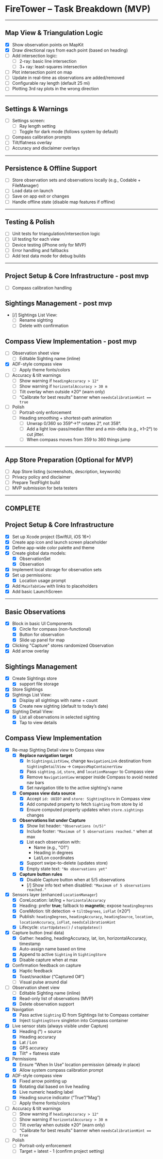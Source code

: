 # FireTower – Task Breakdown (MVP)

---

## Map View & Triangulation Logic

- [x] Show observation points on MapKit
- [x] Draw directional rays from each point (based on heading)
- [ ] Add intersection logic:
  - [ ] 2-ray: basic line intersection
  - [ ] 3+ ray: least-squares intersection
- [ ] Plot intersection point on map
- [ ] Update in real-time as observations are added/removed
- [ ] Configurable ray length (default 25 mi)
- [ ] Plotting 3rd ray plots in the wrong direction

---

## Settings & Warnings

- [ ] Settings screen:
  - [ ] Ray length setting
  - [ ] Toggle for dark mode (follows system by default)
- [ ] Compass calibration prompts
- [ ] Tilt/flatness overlay
- [ ] Accuracy and disclaimer overlays

---

## Persistence & Offline Support

- [ ] Store observation sets and observations locally (e.g., Codable + FileManager)
- [ ] Load data on launch
- [ ] Save on app exit or changes
- [ ] Handle offline state (disable map features if offline)

---

## Testing & Polish

- [ ] Unit tests for triangulation/intersection logic
- [ ] UI testing for each view
- [ ] Device testing (iPhone only for MVP)
- [ ] Error handling and fallbacks
- [ ] Add test data mode for debug builds

---

## Project Setup & Core Infrastructure - post mvp

  - [ ] Compass calibration handling

## Sightings Management - post mvp

- [/] Sightings List View:
  - [ ] Rename sighting
  - [ ] Delete with confirmation

## Compass View Implementation - post mvp

- [ ] Observation sheet view
  - [ ] Editable Sighting name (inline)
  
- [x] ADF-style compass view
  - [ ] Apply theme fonts/colors

- [ ] Accuracy & tilt warnings
  - [ ] Show warning if `headingAccuracy > 12°`
  - [ ] Show warning if `horizontalAccuracy > 30 m`
  - [ ] Tilt overlay when outside ±20° (warn only)
  - [ ] “Calibrate for best results” banner when `needsCalibrationHint == true`

- [ ] Polish
  - [ ] Portrait-only enforcement
  - [ ] Heading smoothing + shortest-path animation
    - [ ] Unwrap 0/360 so 359°→1° rotates 2°, not 358°.
    - [ ] Add a light low-pass/median filter and a min-delta (e.g., ≥1–2°) to cut jitter.
    - [ ] When compass moves from 359 to 360 things jump

---

## App Store Preparation (Optional for MVP)

- [ ] App Store listing (screenshots, description, keywords)
- [ ] Privacy policy and disclaimer
- [ ] Prepare TestFlight build
- [ ] MVP submission for beta testers

---

## COMPLETE

## Project Setup & Core Infrastructure

- [x] Set up Xcode project (SwiftUI, iOS 16+)
- [x] Create app icon and launch screen placeholder
- [x] Define app-wide color palette and theme
- [x] Create global data models:
  - [x] ObservationSet
  - [x] Observation
- [x] Implement local storage for observation sets
- [x] Set up permissions:
  - [x] Location usage prompt
- [x] Add `MainTabView` with links to placeholders
- [x] Add basic LaunchScreen

---

## Basic Observations

- [x] Block in basic UI Components
  - [x] Circle for compass (non-functional)
  - [x] Button for observation
  - [x] Slide up panel for map
- [x] Clicking "Capture" stores randomized Observation
- [x] Add arrow overlay 

## Sightings Management

- [x] Create Sightings store
  - [x] support file storage
- [x] Store Sightings
- [x] Sightings List View:
  - [x] Display all sightings with name + count
  - [x] Create new sighting (default to today’s date)
- [x] Sighting Detail View:
  - [x] List all observations in selected sighting
  - [x] Tap to view details

## Compass View Implementation

- [x] Re-map Sighting Detail view to Compass view
  - [x] **Replace navigation target**
    - [x] In `SightingsListView`, change `NavigationLink` destination from `SightingDetailView` → `CompassMapContainerView`
    - [x] Pass `sighting.id`, `store`, and `locationManager` to Compass view
    - [x] Remove `NavigationView` wrapper inside Compass to avoid nested nav bars
    - [x] Set navigation title to the active sighting's name
  - [x] **Compass view data source**
    - [x] Accept `id: UUID?` and `store: SightingStore` in Compass view
    - [x] Add computed property to fetch `Sighting` from store by id
    - [x] Ensure computed property updates when `store.sightings` changes
  - [x] **Observations list under Capture**
    - [x] Show list header: `"Observations (n/5)"`
    - [x] Include footer: `"Maximum of 5 observations reached."` when at max
    - [x] List each observation with:
      - Name (e.g., "O1")
      - Heading in degrees
      - Lat/Lon coordinates
    - [x] Support swipe-to-delete (updates store)
    - [x] Empty state text: `"No observations yet"`
  - [x] **Capture button rules**
    - [x] Disable Capture button when at 5/5 observations
    - [/] Show info text when disabled: `"Maximum of 5 observations reached."`

- [x] Sensors layer (enhanced `LocationManager`)
  - [x] CoreLocation: lat/lng + `horizontalAccuracy`
  - [x] Heading: prefer **true**; fallback to **magnetic**; expose `headingDegrees`
  - [x] CoreMotion: tilt detection → `tiltDegrees`, `isFlat` (±20°)
  - [x] Publish: `headingDegrees`, `headingAccuracy`, `headingSource`, `location`, `locationAccuracy`, `isFlat`, `needsCalibrationHint`
  - [x] Lifecycle: `startUpdates()` / `stopUpdates()`

- [x] Capture button (real data)
  - [x] Gather: heading, headingAccuracy, lat, lon, horizontalAccuracy, timestamp
  - [x] Auto-assign name based on time
  - [x] Append to active `Sighting` in `SightingStore`
  - [x] Disable capture when at max

- [x] Confirmation feedback on capture
  - [x] Haptic feedback
  - [x] Toast/snackbar (“Captured O#”)
  - [ ] Visual pulse around dial

- [ ] Observation sheet view
  - [ ] Editable Sighting name (inline)
  - [x] Read-only list of observations (MVP)
  - [x] Delete observation support

- [x] Navigation
  - [x] Pass active `Sighting` ID from Sightings list to Compass container
  - [x] Inject `SightingStore` singleton into Compass container

- [x] Live sensor stats (always visible under Capture)
  - [x] Heading (°) + source
  - [x] Heading accuracy
  - [x] Lat / Lon
  - [x] GPS accuracy
  - [x] Tilt° + flatness state

- [x] Permissions
  - [x] Ensure “When In Use” location permission (already in place)
  - [x] Allow system compass calibration prompt

- [x] ADF-style compass view
  - [x] Fixed arrow pointing up
  - [x] Rotating dial based on live heading
  - [x] Live numeric heading label
  - [x] Heading source indicator (“True”/“Mag”)
  - [ ] Apply theme fonts/colors

- [ ] Accuracy & tilt warnings
  - [ ] Show warning if `headingAccuracy > 12°`
  - [ ] Show warning if `horizontalAccuracy > 30 m`
  - [ ] Tilt overlay when outside ±20° (warn only)
  - [ ] “Calibrate for best results” banner when `needsCalibrationHint == true`

- [ ] Polish
  - [ ] Portrait-only enforcement
  - [ ] Target = latest - 1 (confirm project setting)
